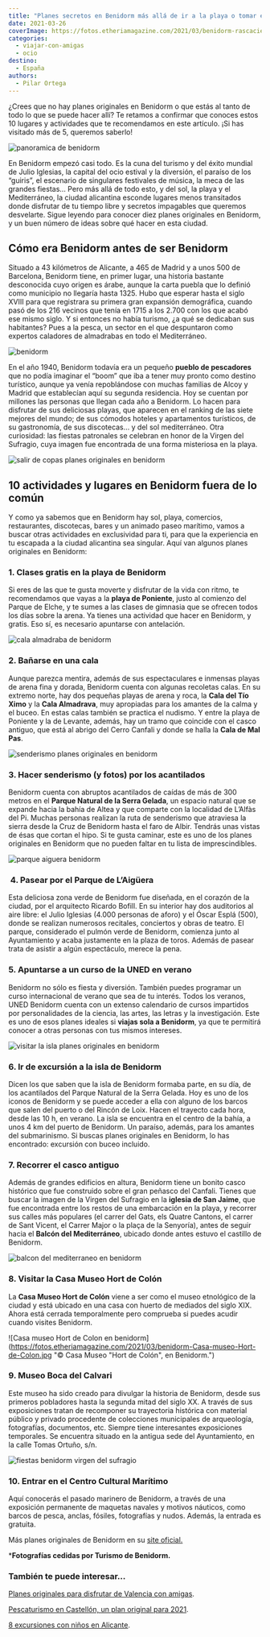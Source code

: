 ```yaml
---
title: "Planes secretos en Benidorm más allá de ir a la playa o tomar el sol"
date: 2021-03-26
coverImage: https://fotos.etheriamagazine.com/2021/03/benidorm-rascacielos.jpg
categories: 
  - viajar-con-amigas
  - ocio
destino: 
  - España
authors: 
  - Pilar Ortega
---
```


¿Crees que no hay planes originales en Benidorm o que estás al tanto de todo lo que se puede hacer allí? Te retamos a confirmar que conoces estos 10 lugares y actividades que te recomendamos en este artículo. ¡Si has visitado más de 5, queremos saberlo!

![panoramica de benidorm](https://fotos.etheriamagazine.com/2021/03/benidorm-rascacielos.jpg "Playa de Poniente, Benidorm. © T.B.")

En Benidorm empezó casi todo. Es la cuna del turismo y del éxito mundial de Julio 
Iglesias, la capital del ocio estival y la diversión, el paraíso de los “guiris”, el 
escenario de singulares festivales de música, la meca de las grandes fiestas… Pero más 
allá de todo esto, y del sol, la playa y el Mediterráneo, la ciudad alicantina esconde 
lugares menos transitados donde disfrutar de tu tiempo libre y secretos impagables que 
queremos desvelarte. Sigue leyendo para conocer diez planes originales en Benidorm, y un 
buen número de ideas sobre qué hacer en esta ciudad. 

## Cómo era Benidorm antes de ser Benidorm

Situado a 43 kilómetros de Alicante, a 465 de Madrid y a unos 500 de Barcelona, Benidorm 
tiene, en primer lugar, una historia bastante desconocida cuyo origen es árabe, aunque 
la carta puebla que lo definió como municipio no llegaría hasta 1325. Hubo que esperar 
hasta el siglo XVIII para que registrara su primera gran expansión demográfica, cuando 
pasó de los 216 vecinos que tenía en 1715 a los 2.700 con los que acabó ese mismo siglo. 
Y si entonces no había turismo, ¿a qué se dedicaban sus habitantes? Pues a la pesca, un 
sector en el que despuntaron como expertos caladores de almadrabas en todo el 
Mediterráneo. 

![benidorm](https://fotos.etheriamagazine.com/2021/03/benidorm-Castillo.jpg "Benidorm, un icono turístico del Mediterráneo. © T.B.")

En el año 1940, Benidorm todavía era un pequeño **pueblo de pescadores** que no podía 
imaginar el “boom” que iba a tener muy pronto como destino turístico, aunque ya venía 
repoblándose con muchas familias de Alcoy y Madrid que establecían aquí su segunda 
residencia. Hoy se cuentan por millones las personas que llegan cada año a Benidorm. Lo 
hacen para disfrutar de sus deliciosas playas, que aparecen en el ranking de las siete 
mejores del mundo; de sus cómodos hoteles y apartamentos turísticos, de su gastronomía, 
de sus discotecas… y del sol mediterráneo. Otra curiosidad: las fiestas patronales se 
celebran en honor de la Virgen del Sufragio, cuya imagen fue encontrada de una forma 
misteriosa en la playa. 

![salir de copas planes originales en benidorm](https://fotos.etheriamagazine.com/2021/03/benidorm-fiesta.jpg "Benidorm, un destino ideal para una escapada de amigas. © T.B.")

## 10 actividades y lugares en Benidorm fuera de lo común

Y como ya sabemos que en Benidorm hay sol, playa, comercios, restaurantes, discotecas, 
bares y un animado paseo marítimo, vamos a buscar otras actividades en exclusividad para 
ti, para que la experiencia en tu escapada a la ciudad alicantina sea singular. Aquí van 
algunos planes originales en Benidorm: 

### 1\. Clases gratis en la playa de Benidorm

Si eres de las que te gusta moverte y disfrutar de la vida con ritmo, te recomendamos 
que vayas a la **playa de Poniente**, justo al comienzo del Parque de Elche, y te sumes 
a las clases de gimnasia que se ofrecen todos los días sobre la arena. Ya tienes una 
actividad que hacer en Benidorm, y gratis. Eso sí, es necesario apuntarse con 
antelación. 

![cala almadraba de benidorm](https://fotos.etheriamagazine.com/2021/03/cala-almadraba-benidorm.jpg "Cala Almadraba, en Benidorm. © T.B.")

### 2\. Bañarse en una cala

Aunque parezca mentira, además de sus espectaculares e inmensas playas de arena fina y 
dorada, Benidorm cuenta con algunas recoletas calas. En su extremo norte, hay dos 
pequeñas playas de arena y roca, la **Cala del Tío Ximo** y la **Cala Almadrava**, muy 
apropiadas para los amantes de la calma y el buceo. En estas calas también se practica 
el nudismo. Y entre la playa de Poniente y la de Levante, además, hay un tramo que 
coincide con el casco antiguo, que está al abrigo del Cerro Canfali y donde se halla la 
**Cala de Mal Pas**. 

![senderismo planes originales en benidorm](https://fotos.etheriamagazine.com/2021/03/benidorm-senderismo.jpg "Senderismo en Benidorm por la costa. © T.B.")

### 3\. Hacer senderismo (y fotos) por los acantilados

Benidorm cuenta con abruptos acantilados de caídas de más de 300 metros en el **Parque 
Natural de la Serra Gelada**, un espacio natural que se expande hacia la bahía de Altea 
y que comparte con la localidad de L’Alfàs del Pi. Muchas personas realizan la ruta de 
senderismo que atraviesa la sierra desde la Cruz de Benidorm hasta el faro de Albir. 
Tendrás unas vistas de ésas que cortan el hipo. Si te gusta caminar, este es uno de los 
planes originales en Benidorm que no pueden faltar en tu lista de imprescindibles. 

![parque aiguera benidorm](https://fotos.etheriamagazine.com/2021/03/benidorm-parque-aiguera.jpg "Parque de L’Aigüera, en Benidorm. © T.B.")

###  4. Pasear por el Parque de L’Aigüera

Esta deliciosa zona verde de Benidorm fue diseñada, en el corazón de la ciudad, por el 
arquitecto Ricardo Bofill. En su interior hay dos auditorios al aire libre: el Julio 
Iglesias (4.000 personas de aforo) y el Óscar Esplá (500), donde se realizan numerosos 
recitales, conciertos y obras de teatro. El parque, considerado el pulmón verde de 
Benidorm, comienza junto al Ayuntamiento y acaba justamente en la plaza de toros. Además 
de pasear trata de asistir a algún espectáculo, merece la pena. 

### 5\. Apuntarse a un curso de la UNED en verano

Benidorm no sólo es fiesta y diversión. También puedes programar un curso internacional 
de verano que sea de tu interés. Todos los veranos, UNED Benidorm cuenta con un extenso 
calendario de cursos impartidos por personalidades de la ciencia, las artes, las letras 
y la investigación. Este es uno de esos planes ideales si **viajas sola a Benidorm**, ya 
que te permitirá conocer a otras personas con tus mismos intereses. 

![visitar la isla planes originales en benidorm](https://fotos.etheriamagazine.com/2021/03/excursion-isla-benidorm.jpg "Excursión a la isla de Benidorm. ©. T.B.")

### 6\. Ir de excursión a la isla de Benidorm

Dicen los que saben que la isla de Benidorm formaba parte, en su día, de los acantilados 
del Parque Natural de la Serra Gelada. Hoy es uno de los iconos de Benidorm y se puede 
acceder a ella con alguno de los barcos que salen del puerto o del Rincón de Loix. Hacen 
el trayecto cada hora, desde las 10 h, en verano. La isla se encuentra en el centro de 
la bahía, a unos 4 km del puerto de Benidorm. Un paraíso, además, para los amantes del 
submarinismo. Si buscas planes originales en Benidorm, lo has encontrado: excursión con 
buceo incluido. 

### 7\. Recorrer el casco antiguo

Además de grandes edificios en altura, Benidorm tiene un bonito casco histórico que fue 
construido sobre el gran peñasco del Canfali. Tienes que buscar la imagen de la Virgen 
del Sufragio en la **iglesia de San Jaime**, que fue encontrada entre los restos de una 
embarcación en la playa, y recorrer sus calles más populares (el carrer del Gats, els 
Quatre Cantons, el carrer de Sant Vicent, el Carrer Major o la plaça de la Senyoría), 
antes de seguir hacia el **Balcón del Mediterráneo**, ubicado donde antes estuvo el 
castillo de Benidorm. 

![balcon del mediterraneo en benidorm](https://fotos.etheriamagazine.com/2021/03/benidorm-balcon-mediterraneo.jpg "Balcón del Mediterráneo, en Benidorm. © T.B.")

### 8\. Visitar la Casa Museo Hort de Colón

La **Casa Museo Hort de Colón** viene a ser como el museo etnológico de la ciudad y está 
ubicado en una casa con huerto de mediados del siglo XIX. Ahora está cerrada 
temporalmente pero comprueba si puedes acudir cuando visites Benidorm. 

![Casa museo Hort de Colon en benidorm](https://fotos.etheriamagazine.com/2021/03/benidorm-Casa-museo-Hort-de-Colon.jpg "© Casa Museo "Hort de Colón", en Benidorm.")

### 9\. Museo Boca del Calvari

Este museo ha sido creado para divulgar la historia de Benidorm, desde sus primeros 
pobladores hasta la segunda mitad del siglo XX. A través de sus exposiciones tratan de 
recomponer su trayectoria histórica con material público y privado procedente de 
colecciones municipales de arqueología, fotografías, documentos, etc. Siempre tiene 
interesantes exposiciones temporales. Se encuentra situado en la antigua sede del 
Ayuntamiento, en la calle Tomas Ortuño, s/n. 

![fiestas benidorm virgen del sufragio](https://fotos.etheriamagazine.com/2021/03/benidorm-fiestas-hallazgo.jpg "Durante las fiestas patronales de Benidorm, se celebra la Escenificación del Hallazgo de la Virgen del Sufragio. © T.B.")

### 10\. Entrar en el Centro Cultural Marítimo

Aquí conocerás el pasado marinero de Benidorm, a través de una exposición permanente de 
maquetas navales y motivos náuticos, como barcos de pesca, anclas, fósiles, fotografías 
y nudos. Además, la entrada es gratuita. 

Más planes originales de Benidorm en su [site oficial.](https://www.visitbenidorm.es/) 

\***Fotografías cedidas por Turismo de Benidorm.** 

### También te puede interesar...

[Planes originales para disfrutar de Valencia con 
amigas](https://etheriamagazine.com/2020/09/18/planes-originales-valencia-con-amigas/). 

[Pescaturismo en Castellón, un plan original para 
2021](https://etheriamagazine.com/2021/01/12/pescaturismo-en-castellon-plan-original-familias-amigos/). 

[8 excursiones con niños en 
Alicante](https://etheriamagazine.com/2020/05/28/8-excursiones-con-ninos-en-alicante/).
